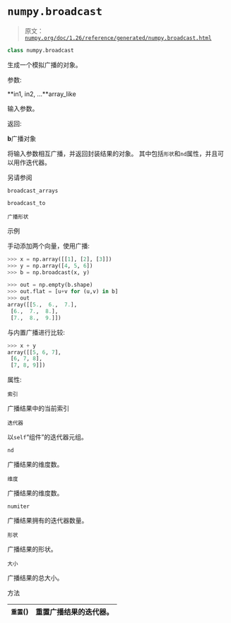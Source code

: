 # `numpy.broadcast`

> 原文：[`numpy.org/doc/1.26/reference/generated/numpy.broadcast.html`](https://numpy.org/doc/1.26/reference/generated/numpy.broadcast.html)

```py
class numpy.broadcast
```

生成一个模拟广播的对象。

参数:

**in1, in2, …**array_like

输入参数。

返回:

**b**广播对象

将输入参数相互广播，并返回封装结果的对象。 其中包括`形状`和`nd`属性，并且可以用作迭代器。

另请参阅

`broadcast_arrays`

`broadcast_to`

`广播形状`

示例

手动添加两个向量，使用广播:

```py
>>> x = np.array([[1], [2], [3]])
>>> y = np.array([4, 5, 6])
>>> b = np.broadcast(x, y) 
```

```py
>>> out = np.empty(b.shape)
>>> out.flat = [u+v for (u,v) in b]
>>> out
array([[5.,  6.,  7.],
 [6.,  7.,  8.],
 [7.,  8.,  9.]]) 
```

与内置广播进行比较:

```py
>>> x + y
array([[5, 6, 7],
 [6, 7, 8],
 [7, 8, 9]]) 
```

属性:

`索引`

广播结果中的当前索引

`迭代器`

以`self`“组件”的迭代器元组。

`nd`

广播结果的维度数。

`维度`

广播结果的维度数。

`numiter`

广播结果拥有的迭代器数量。

`形状`

广播结果的形状。

`大小`

广播结果的总大小。

方法

| `重置`() | 重置广播结果的迭代器。 |
| --- | --- |
